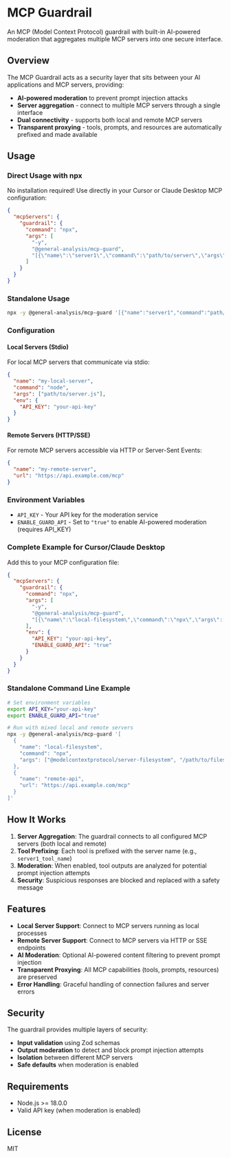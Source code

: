 # MCP Guardrail

An MCP (Model Context Protocol) guardrail with built-in AI-powered moderation that aggregates multiple MCP servers into one secure interface.

## Overview

The MCP Guardrail acts as a security layer that sits between your AI applications and MCP servers, providing:

- **AI-powered moderation** to prevent prompt injection attacks
- **Server aggregation** - connect to multiple MCP servers through a single interface
- **Dual connectivity** - supports both local and remote MCP servers
- **Transparent proxying** - tools, prompts, and resources are automatically prefixed and made available

## Usage

### Direct Usage with npx

No installation required! Use directly in your Cursor or Claude Desktop MCP configuration:

```json
{
  "mcpServers": {
    "guardrail": {
      "command": "npx",
      "args": [
        "-y",
        "@general-analysis/mcp-guard",
        "[{\"name\":\"server1\",\"command\":\"path/to/server\",\"args\":[\"arg1\"]}]"
      ]
    }
  }
}
```

### Standalone Usage

```bash
npx -y @general-analysis/mcp-guard '[{"name":"server1","command":"path/to/server","args":["arg1"]}]'
```

### Configuration

#### Local Servers (Stdio)

For local MCP servers that communicate via stdio:

```json
{
  "name": "my-local-server",
  "command": "node",
  "args": ["path/to/server.js"],
  "env": {
    "API_KEY": "your-api-key"
  }
}
```

#### Remote Servers (HTTP/SSE)

For remote MCP servers accessible via HTTP or Server-Sent Events:

```json
{
  "name": "my-remote-server",
  "url": "https://api.example.com/mcp"
}
```

### Environment Variables

- `API_KEY` - Your API key for the moderation service
- `ENABLE_GUARD_API` - Set to `"true"` to enable AI-powered moderation (requires API_KEY)

### Complete Example for Cursor/Claude Desktop

Add this to your MCP configuration file:

```json
{
  "mcpServers": {
    "guardrail": {
      "command": "npx",
      "args": [
        "-y",
        "@general-analysis/mcp-guard",
        "[{\"name\":\"local-filesystem\",\"command\":\"npx\",\"args\":[\"@modelcontextprotocol/server-filesystem\",\"/path/to/files\"]},{\"name\":\"remote-api\",\"url\":\"https://api.example.com/mcp\"}]"
      ],
      "env": {
        "API_KEY": "your-api-key",
        "ENABLE_GUARD_API": "true"
      }
    }
  }
}
```

### Standalone Command Line Example

```bash
# Set environment variables
export API_KEY="your-api-key"
export ENABLE_GUARD_API="true"

# Run with mixed local and remote servers
npx -y @general-analysis/mcp-guard '[
  {
    "name": "local-filesystem",
    "command": "npx",
    "args": ["@modelcontextprotocol/server-filesystem", "/path/to/files"]
  },
  {
    "name": "remote-api",
    "url": "https://api.example.com/mcp"
  }
]'
```

## How It Works

1. **Server Aggregation**: The guardrail connects to all configured MCP servers (both local and remote)
2. **Tool Prefixing**: Each tool is prefixed with the server name (e.g., `server1_tool_name`)
3. **Moderation**: When enabled, tool outputs are analyzed for potential prompt injection attempts
4. **Security**: Suspicious responses are blocked and replaced with a safety message

## Features

- **Local Server Support**: Connect to MCP servers running as local processes
- **Remote Server Support**: Connect to MCP servers via HTTP or SSE endpoints
- **AI Moderation**: Optional AI-powered content filtering to prevent prompt injection
- **Transparent Proxying**: All MCP capabilities (tools, prompts, resources) are preserved
- **Error Handling**: Graceful handling of connection failures and server errors

## Security

The guardrail provides multiple layers of security:

- **Input validation** using Zod schemas
- **Output moderation** to detect and block prompt injection attempts
- **Isolation** between different MCP servers
- **Safe defaults** when moderation is enabled

## Requirements

- Node.js >= 18.0.0
- Valid API key (when moderation is enabled)

## License

MIT
